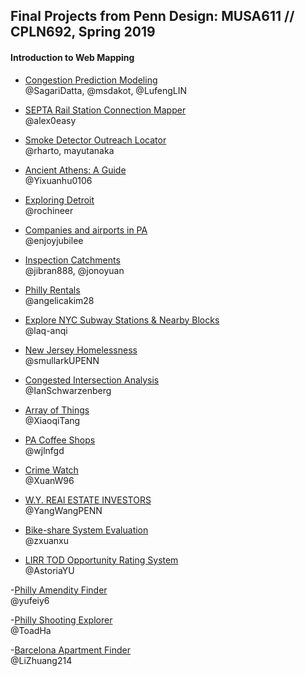 ## Final Projects from Penn Design: MUSA611 // CPLN692, Spring 2019
#### Introduction to Web Mapping

- [Congestion Prediction Modeling](https://msdakot.github.io/Congestion-Prediction-in-Louisville-KY/index.html#)    
	@SagariDatta, @msdakot, @LufengLIN

- [SEPTA Rail Station Connection Mapper](https://alex0easy.github.io/septa-connection-viewer/)    
	@alex0easy


- [Smoke Detector Outreach Locator](https://mayutanaka.github.io/outreach-locator/)    
	@rharto, mayutanaka

- [Ancient Athens: A Guide](https://yixuanhu0106.github.io/Ancient_Athens/)    
	@Yixuanhu0106
	
- [Exploring Detroit](https://rochineer.github.io/FinalProject-YichaoJia/)    
 @rochineer
 
 - [Companies and airports in PA](https://github.com/enjoyjubilee/High-growth-companies-and-airports-in-PA_New/tree/master/Midterm_JavaScript_InteractiveMap)    
  @enjoyjubilee
  
- [Inspection Catchments](https://musacuse.github.io/app/)    
  @jibran888, @jonoyuan
  
- [Philly Rentals](https://angelicakim28.github.io/PhillyRentals/rentals3.html)    
  @angelicakim28
  
- [Explore NYC Subway Stations & Nearby Blocks](https://laq-anqi.github.io/CPLN692-Final-Project/)    
  @laq-anqi
  
- [New Jersey Homelessness](https://smullarkupenn.github.io/MUSA611_Final/home.html)    
  @smullarkUPENN
  
- [Congested Intersection Analysis](https://ianschwarzenberg.github.io/cpln692-finalproject/about.html)    
  @IanSchwarzenberg
  
- [Array of Things](https://xiaoqitang.github.io/Webmapping/#)    
  @XiaoqiTang
  
- [PA Coffee Shops](https://wjlnfgd.github.io/cpln692-final/#)    
  @wjlnfgd
  
- [Crime Watch](https://xuanw96.github.io/Crime-Watching-Cincy/crime_watch/index.html)    
  @XuanW96
  
- [W.Y. REAl ESTATE INVESTORS](https://yangwangpenn.github.io/Final_Yang_Wang/)    
  @YangWangPENN
  
- [Bike-share System Evaluation](https://zxuanxu.github.io/Divvy_evaluation/)    
  @zxuanxu
  
- [LIRR TOD Opportunity Rating System](https://astoriayu.github.io/LIRR_TOD-FinalProject/tod.html)    
  @AstoriaYU
  
-[Philly Amendity Finder](https://yufeiy6.github.io/Yufei_Yuan_Final/index.html)    
    @yufeiy6
  
  
-[Philly Shooting Explorer](https://toadha.github.io/692_final/index.html)    
    @ToadHa
    
    
-[Barcelona Apartment Finder](https://lizhuang214.github.io/jsairbnb/airbnb_barcelona_js/Index.html)    
    @LiZhuang214
  
